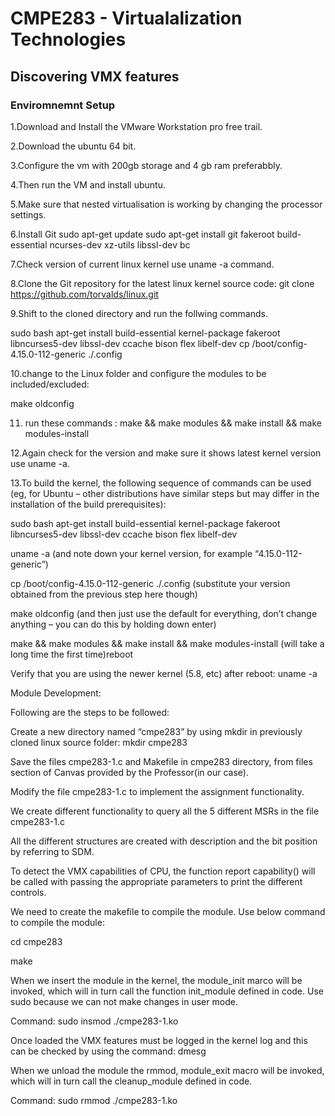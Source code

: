 # CMPE283 - Virtualalization Technologies
## Discovering VMX features

### Enviromnemnt Setup
1.Download and Install the VMware Workstation pro free trail.

2.Download the ubuntu 64 bit.

3.Configure the vm with 200gb storage and 4 gb ram preferabbly.

4.Then run the VM and install ubuntu.

5.Make sure that nested virtualisation is working by changing the processor settings.

6.Install Git
sudo apt-get update
sudo apt-get install git fakeroot build-essential ncurses-dev xz-utils libssl-dev bc

7.Check version of current linux kernel use uname -a command.

8.Clone the Git repository for the latest linux kernel source code: git clone https://github.com/torvalds/linux.git

9.Shift to the cloned directory and run the follwing commands.

sudo bash
apt-get install build-essential kernel-package fakeroot libncurses5-dev libssl-dev ccache bison flex libelf-dev
cp /boot/config-4.15.0-112-generic ./.config

10.change to the Linux folder and configure the modules to be included/excluded:

make oldconfig

11. run these commands : make && make modules && make install && make modules-install

12.Again check for the version and make sure it shows latest kernel version use uname -a.

13.To build the kernel, the following sequence of commands can be used (eg, for Ubuntu – other distributions have similar steps but may differ in the installation of the build prerequisites):

sudo bash
apt-get install build-essential kernel-package fakeroot libncurses5-dev libssl-dev ccache bison flex libelf-dev

uname -a (and note down your kernel version, for example “4.15.0-112-generic”)

cp /boot/config-4.15.0-112-generic ./.config (substitute your version obtained from the previous step here though)

make oldconfig (and then just use the default for everything, don’t change anything – you can do this by holding down enter)

make && make modules && make install && make modules-install (will take a long time the first time)reboot

Verify that you are using the newer kernel (5.8, etc) after reboot:
uname -a

Module Development:

Following are the steps to be followed:

Create a new directory named “cmpe283” by using mkdir in previously cloned linux source folder: mkdir cmpe283

Save the files cmpe283-1.c and Makefile in cmpe283 directory, from files section of Canvas provided by the Professor(in our case).

Modify the file cmpe283-1.c to implement the assignment functionality.

We create different functionality to query all the 5 different MSRs in the file cmpe283-1.c

All the different structures are created with description and the bit position by referring to SDM.

To detect the VMX capabilities of CPU, the function report capability() will be called with passing the appropriate parameters to print the different controls.

We need to create the makefile to compile the module. Use below command to compile the module:

cd cmpe283

make

When we insert the module in the kernel, the module_init marco will be invoked, which will in turn call the function init_module defined in code. Use sudo because we can not make changes in user mode.

Command: sudo insmod ./cmpe283-1.ko

Once loaded the VMX features must be logged in the kernel log and this can be checked by using the command: dmesg

When we unload the module the rmmod, module_exit macro will be invoked, which will in turn call the cleanup_module defined in code.

Command: sudo rmmod ./cmpe283-1.ko
